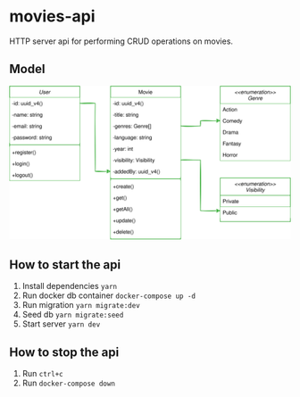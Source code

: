 # movies-api

HTTP server api for performing CRUD operations on movies.

## Model

![movies-class-diagram](class-diagram.svg)

## How to start the api

1. Install dependencies `yarn`
2. Run docker db container `docker-compose up -d`
3. Run migration `yarn migrate:dev`
4. Seed db `yarn migrate:seed`
5. Start server `yarn dev`

## How to stop the api

1. Run `ctrl+c`
1. Run `docker-compose down`
